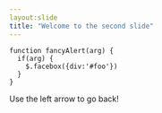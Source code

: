 ```yaml
---
layout:slide
title: "Welcome to the second slide"
---
```

    function fancyAlert(arg) {
      if(arg) {
        $.facebox({div:'#foo'})
      }
    }
 
Use the left arrow to go back!
